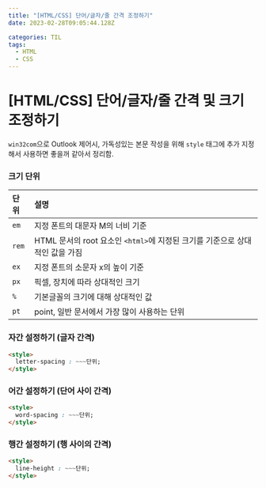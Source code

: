 ```yaml
---
title: "[HTML/CSS] 단어/글자/줄 간격 조정하기"
date: 2023-02-28T09:05:44.128Z

categories: TIL
tags:
  - HTML
  - CSS
---
```


# [HTML/CSS] 단어/글자/줄 간격 및 크기 조정하기
`win32com`으로 Outlook 제어시, 가독성있는 본문 작성을 위해 `style` 태그에 추가 지정해서 사용하면 좋을꺼 같아서 정리함.

### 크기 단위
| 단위 | 설명 |
| :--- | :--- |
| `em` | 지정 폰트의 대문자 M의 너비 기준 |
| `rem` | HTML 문서의 root 요소인 `<html>`에 지정된 크기를 기준으로 상대적인 값을 가짐 |
| `ex` | 지정 폰트의 소문자 x의 높이 기준 |
| `px` | 픽셀, 장치에 따라 상대적인 크기 |
| `%` | 기본글꼴의 크기에 대해 상대적인 값 |
| `pt` | point, 일반 문서에서 가장 많이 사용하는 단위 |

### 자간 설정하기 (글자 간격)
```html
<style>
  letter-spacing : ~~~단위;
</style>
```

### 어간 설정하기 (단어 사이 간격)
```html
<style>
  word-spacing : ~~~단위;
</style>
```

### 행간 설정하기 (행 사이의 간격)
```html
<style>
  line-height : ~~~단위;
</style>
```
